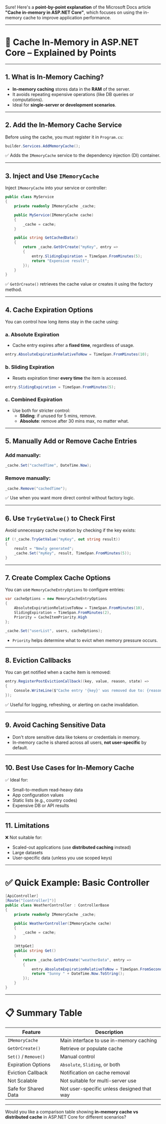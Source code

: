 Sure! Here's a **point-by-point explanation** of the Microsoft Docs article **"Cache in-memory in ASP.NET Core"**, which focuses on using the in-memory cache to improve application performance.

---

# 🧠 Cache In-Memory in ASP.NET Core – Explained by Points

---

## 1. **What is In-Memory Caching?**

- **In-memory caching** stores data in the **RAM** of the server.
- It avoids repeating expensive operations (like DB queries or computations).
- Ideal for **single-server or development scenarios**.

---

## 2. **Add the In-Memory Cache Service**

Before using the cache, you must register it in `Program.cs`:

```csharp
builder.Services.AddMemoryCache();
```

✅ Adds the `IMemoryCache` service to the dependency injection (DI) container.

---

## 3. **Inject and Use `IMemoryCache`**

Inject `IMemoryCache` into your service or controller:

```csharp
public class MyService
{
    private readonly IMemoryCache _cache;

    public MyService(IMemoryCache cache)
    {
        _cache = cache;
    }

    public string GetCachedData()
    {
        return _cache.GetOrCreate("myKey", entry =>
        {
            entry.SlidingExpiration = TimeSpan.FromMinutes(5);
            return "Expensive result";
        });
    }
}
```

✅ `GetOrCreate()` retrieves the cache value or creates it using the factory method.

---

## 4. **Cache Expiration Options**

You can control how long items stay in the cache using:

### a. **Absolute Expiration**
- Cache entry expires after a **fixed time**, regardless of usage.

```csharp
entry.AbsoluteExpirationRelativeToNow = TimeSpan.FromMinutes(10);
```

### b. **Sliding Expiration**
- Resets expiration timer **every time** the item is accessed.

```csharp
entry.SlidingExpiration = TimeSpan.FromMinutes(5);
```

### c. **Combined Expiration**
- Use both for stricter control:
  - **Sliding**: if unused for 5 mins, remove.
  - **Absolute**: remove after 30 mins max, no matter what.

---

## 5. **Manually Add or Remove Cache Entries**

### Add manually:

```csharp
_cache.Set("cachedTime", DateTime.Now);
```

### Remove manually:

```csharp
_cache.Remove("cachedTime");
```

✅ Use when you want more direct control without factory logic.

---

## 6. **Use `TryGetValue()` to Check First**

Avoid unnecessary cache creation by checking if the key exists:

```csharp
if (!_cache.TryGetValue("myKey", out string result))
{
    result = "Newly generated";
    _cache.Set("myKey", result, TimeSpan.FromMinutes(5));
}
```

---

## 7. **Create Complex Cache Options**

You can use `MemoryCacheEntryOptions` to configure entries:

```csharp
var cacheOptions = new MemoryCacheEntryOptions
{
    AbsoluteExpirationRelativeToNow = TimeSpan.FromMinutes(10),
    SlidingExpiration = TimeSpan.FromMinutes(2),
    Priority = CacheItemPriority.High
};

_cache.Set("userList", users, cacheOptions);
```

- `Priority` helps determine what to evict when memory pressure occurs.

---

## 8. **Eviction Callbacks**

You can get notified when a cache item is removed:

```csharp
entry.RegisterPostEvictionCallback((key, value, reason, state) =>
{
    Console.WriteLine($"Cache entry '{key}' was removed due to: {reason}");
});
```

✅ Useful for logging, refreshing, or alerting on cache invalidation.

---

## 9. **Avoid Caching Sensitive Data**

- Don't store sensitive data like tokens or credentials in memory.
- In-memory cache is shared across all users, **not user-specific** by default.

---

## 10. **Best Use Cases for In-Memory Cache**

✅ Ideal for:
- Small-to-medium read-heavy data
- App configuration values
- Static lists (e.g., country codes)
- Expensive DB or API results

---

## 11. **Limitations**

❌ Not suitable for:
- Scaled-out applications (use **distributed caching** instead)
- Large datasets
- User-specific data (unless you use scoped keys)

---

# ✅ Quick Example: Basic Controller

```csharp
[ApiController]
[Route("[controller]")]
public class WeatherController : ControllerBase
{
    private readonly IMemoryCache _cache;

    public WeatherController(IMemoryCache cache)
    {
        _cache = cache;
    }

    [HttpGet]
    public string Get()
    {
        return _cache.GetOrCreate("weatherData", entry =>
        {
            entry.AbsoluteExpirationRelativeToNow = TimeSpan.FromSeconds(60);
            return "Sunny " + DateTime.Now.ToString();
        });
    }
}
```

---

# 📋 Summary Table

| Feature | Description |
|--------|-------------|
| `IMemoryCache` | Main interface to use in-memory caching |
| `GetOrCreate()` | Retrieve or populate cache |
| `Set()` / `Remove()` | Manual control |
| Expiration Options | `Absolute`, `Sliding`, or both |
| Eviction Callback | Notification on cache removal |
| Not Scalable | Not suitable for multi-server use |
| Safe for Shared Data | Not user-specific unless designed that way |

---

Would you like a comparison table showing **in-memory cache vs distributed cache** in ASP.NET Core for different scenarios?